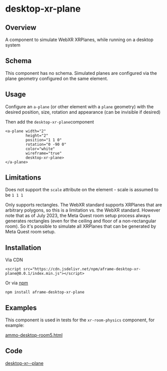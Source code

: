 # desktop-xr-plane

## Overview

A component to simulate WebXR XRPlanes, while running on a desktop system

## Schema

This component has no schema.  Simulated planes are configured via the plane geometry configured on the same element.

## Usage

Configure an `a-plane` (or other element with a `plane` geometry) with the desired position, size, rotation and appearance (can be invisible if desired)

Then add the `desktop-xr-plane`component 

```
<a-plane width="2"
         height="2"
         position="1 1 0"
         rotation="0 -90 0"
         color="white"
         wireframe="true"
         desktop-xr-plane>
</a-plane>
```



## Limitations

Does not support the `scale` attribute on the element - scale is assumed to be `1 1 1`

Only supports rectangles.  The WebXR standard supports XRPlanes that are arbitrary polygons, so this is a limitation vs. the WebXR standard.  However note that as of July 2023, the Meta Quest room setup process always generates rectangles (even for the ceiling and floor of a non-rectangular room).  So it's possible to simulate all XRPlanes that can be generated by Meta Quest room setup.



## Installation

Via CDN 
```
<script src="https://cdn.jsdelivr.net/npm/aframe-desktop-xr-plane@0.0.1/index.min.js"></script>
```

Or via [npm](https://www.npmjs.com/package/aframe-polygon-wireframe)

```
npm install aframe-desktop-xr-plane
```



## Examples

This component is used in tests for the `xr-room-physics` component, for example:

[ammo-desktop-room5.html](https://diarmidmackenzie.github.io/aframe-components/components/xr-room-physics/test/ammo-desktop-room5.html)



## Code

  [desktop-xr--plane](https://github.com/diarmidmackenzie/aframe-components/blob/main/components/desktop-xr-plane/index.js)

